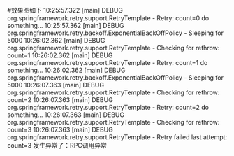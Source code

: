 #效果图如下
10:25:57.322 [main] DEBUG org.springframework.retry.support.RetryTemplate - Retry: count=0
do something...
10:25:57.362 [main] DEBUG org.springframework.retry.backoff.ExponentialBackOffPolicy - Sleeping for 5000
10:26:02.362 [main] DEBUG org.springframework.retry.support.RetryTemplate - Checking for rethrow: count=1
10:26:02.362 [main] DEBUG org.springframework.retry.support.RetryTemplate - Retry: count=1
do something...
10:26:02.362 [main] DEBUG org.springframework.retry.backoff.ExponentialBackOffPolicy - Sleeping for 5000
10:26:07.363 [main] DEBUG org.springframework.retry.support.RetryTemplate - Checking for rethrow: count=2
10:26:07.363 [main] DEBUG org.springframework.retry.support.RetryTemplate - Retry: count=2
do something...
10:26:07.363 [main] DEBUG org.springframework.retry.support.RetryTemplate - Checking for rethrow: count=3
10:26:07.363 [main] DEBUG org.springframework.retry.support.RetryTemplate - Retry failed last attempt: count=3
发生异常了：RPC调用异常
